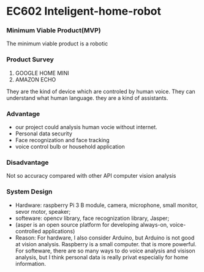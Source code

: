 # EC602 Inteligent-home-robot

###  Minimum Viable Product(MVP)
The minimum viable product is a robotic 



###  Product Survey
  1.   GOOGLE HOME MINI 
  2.   AMAZON ECHO
  
They are the kind of device which are controled by human voice. They can understand what human language. they are a kind of assistants.
### Advantage 
  - our project could analysis human vocie without internet.
  - Personal data security 
  - Face recognization and face tracking 
  - voice control bulb or household application 
###  Disadvantage 
  Not so accuracy compared with other API computer vision analysis
  
  
### System Design
  - Hardware: raspberry Pi 3 B module, camera, microphone, small monitor, sevor motor, speaker;
  - softeware: opencv library, face recognization library, Jasper; 
  - (asper is an open source platform for developing always-on, voice-controlled applications)
  -  Reason: For hardware, I also consider Arduino, but Arduino is not good at vision analysis. Raspberry is a small computer. that is more powerful. For softeware, there are so many ways to do voice analysis and visison analysis, but I think personal data is really privat especialiy for home information. 
  
